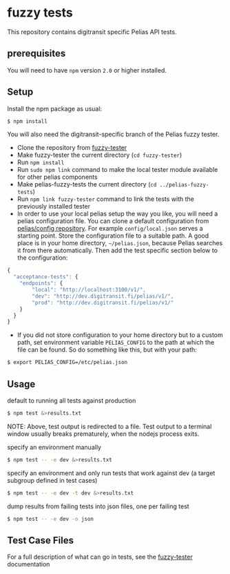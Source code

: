 # fuzzy tests

This repository contains digitransit specific Pelias API tests.

## prerequisites

You will need to have `npm` version `2.0` or higher installed.

## Setup

Install the npm package as usual:

```bash
$ npm install
```

You will also need the digitransit-specific branch of the Pelias fuzzy tester.

- Clone the repository from [fuzzy-tester](https://github.com/hsldevcom/fuzzy-tester)
- Make fuzzy-tester the current directory (`cd fuzzy-tester`)
- Run `npm install`
- Run `sudo npm link` command to make the local tester module available for other pelias components
- Make pelias-fuzzy-tests the current directory (`cd ../pelias-fuzzy-tests`)
- Run `npm link fuzzy-tester` command to link the tests with the previously installed tester
- In order to use your local pelias setup the way you like, you will need a pelias configuration file.
  You can clone a default configuration from [pelias/config repository](https://github.com/pelias/config).
  For example `config/local.json` serves a starting point. Store the configuration file to a suitable path.
  A good place is in your home directory, `~/pelias.json`, because Pelias searches it from there automatically.
  Then add the test specific section below to the configuration:

```javascript
{
  "acceptance-tests": {
    "endpoints": {
        "local": "http://localhost:3100/v1/",
        "dev": "http://dev.digitransit.fi/pelias/v1/",
        "prod": "http://dev.digitransit.fi/pelias/v1/"
    }
  }
}
```
- If you did not store configuration to your home directory but to a custom path, set environment
  variable `PELIAS_CONFIG` to the path at which the file can be found. So do something like this, but
  with your path:

```bash
$ export PELIAS_CONFIG=/etc/pelias.json
```

## Usage

default to running all tests against production

```bash
$ npm test &>results.txt
```

NOTE: Above, test output is redirected to a file. Test output to a terminal window
usually breaks prematurely, when the nodejs process exits.

specify an environment manually
```bash
$ npm test -- -e dev &>results.txt
```

specify an environment and only run tests that work against dev (a target subgroup defined in test cases)

```bash
$ npm test -- -e dev -t dev &>results.txt
```

dump results from failing tests into json files, one per failing test

```bash
$ npm test -- -e dev -o json
```


## Test Case Files

For a full description of what can go in tests, see the
[fuzzy-tester](https://github.com/HSLdevcom/fuzzy-tester) documentation
